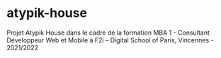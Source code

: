 # atypik-house
Projet Atypik House dans le cadre de la formation MBA 1 - Consultant Développeur Web et Mobile à F2i – Digital School of Paris, Vincennes - 2021/2022
